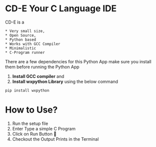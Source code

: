# CD-E Your C Language IDE

 CD-E is a

    * Very small size, 
    * Open Source,
    * Python based 
    * Works with GCC Compiler 
    * Minimalistic
    * C-Program runner


There are a few dependencies for this Python App make sure you install them before running the Python App
   1. **Install GCC compiler** and
   2. **Install wxpython Library** using the below command

```
pip install wxpython

```

# How to Use?

1. Run the setup file
2. Enter Type a simple C Program
3. Click on Run Button :rocket:
4. Checkout the Output Prints in the Terminal
